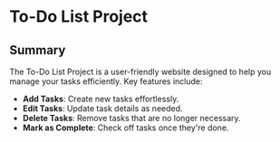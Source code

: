 # To-Do List Project

## Summary

The To-Do List Project is a user-friendly website designed to help you manage your tasks efficiently. Key features include:

- **Add Tasks**: Create new tasks effortlessly.
- **Edit Tasks**: Update task details as needed.
- **Delete Tasks**: Remove tasks that are no longer necessary.
- **Mark as Complete**: Check off tasks once they're done.
